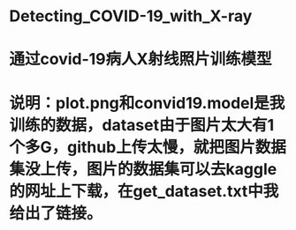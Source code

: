 # Detecting_COVID-19_with_X-ray
# 通过covid-19病人X射线照片训练模型

# 说明：plot.png和convid19.model是我训练的数据，dataset由于图片太大有1个多G，github上传太慢，就把图片数据集没上传，图片的数据集可以去kaggle的网址上下载，在get_dataset.txt中我给出了链接。
